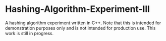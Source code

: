 # Hashing-Algorithm-Experiment-III
A hashing algorithm experiment written in C++. Note that this is intended for demonstration purposes only and is not intended for production use. This work is still in progress.
